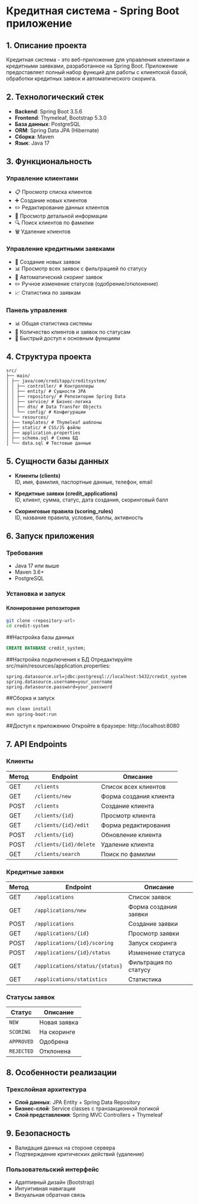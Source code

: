 # Кредитная система - Spring Boot приложение

## 1. Описание проекта

Кредитная система - это веб-приложение для управления клиентами и кредитными заявками, разработанное на Spring Boot. Приложение предоставляет полный набор функций для работы с клиентской базой, обработки кредитных заявок и автоматического скоринга.

## 2. Технологический стек

- **Backend**: Spring Boot 3.5.6
- **Frontend**: Thymeleaf, Bootstrap 5.3.0
- **База данных**: PostgreSQL
- **ORM**: Spring Data JPA (Hibernate)
- **Сборка**: Maven
- **Язык**: Java 17

## 3. Функциональность

### Управление клиентами
- 📋 Просмотр списка клиентов
- ➕ Создание новых клиентов
- ✏️ Редактирование данных клиентов
- 👀 Просмотр детальной информации
- 🔍 Поиск клиентов по фамилии
- 🗑 Удаление клиентов

### Управление кредитными заявками
- 📄 Создание новых заявок
- 📊 Просмотр всех заявок с фильтрацией по статусу
- 🎯 Автоматический скоринг заявок
- ✏️ Ручное изменение статусов (одобрение/отклонение)
- 📈 Статистика по заявкам

### Панель управления
- 📊 Общая статистика системы
- 🔢 Количество клиентов и заявок по статусам
- 🚀 Быстрый доступ к основным функциям

## 4. Структура проекта
```
src/
├── main/
│ ├── java/com/creditapp/creditsystem/
│ │ ├── controller/ # Контроллеры
│ │ ├── entity/ # Сущности JPA
│ │ ├── repository/ # Репозитории Spring Data
│ │ ├── service/ # Бизнес-логика
│ │ ├── dto/ # Data Transfer Objects
│ │ └── config/ # Конфигурации
│ └── resources/
│ ├── templates/ # Thymeleaf шаблоны
│ ├── static/ # CSS/JS файлы
│ ├── application.properties
│ ├── schema.sql # Схема БД
│ └── data.sql # Тестовые данные
```
## 5. Сущности базы данных

- **Клиенты (clients)**  
  ID, имя, фамилия, паспортные данные, телефон, email

- **Кредитные заявки (credit_applications)**  
  ID, клиент, сумма, статус, дата создания, скоринговый балл

- **Скоринговые правила (scoring_rules)**  
  ID, название правила, условие, баллы, активность

## 6. Запуск приложения

### Требования
- Java 17 или выше
- Maven 3.6+
- PostgreSQL

### Установка и запуск

#### Клонирование репозитория
```bash
git clone <repository-url>
cd credit-system
```
##Настройка базы данных
```sql
CREATE DATABASE credit_system;
```
##Настройка подключения к БД
Отредактируйте src/main/resources/application.properties:
```properties
spring.datasource.url=jdbc:postgresql://localhost:5432/credit_system
spring.datasource.username=your_username
spring.datasource.password=your_password
```
##Сборка и запуск
```bash
mvn clean install
mvn spring-boot:run
```
##Доступ к приложению
Откройте в браузере: http://localhost:8080
## 7. API Endpoints

### Клиенты

| Метод | Endpoint | Описание |
|-------|----------|-----------|
| GET | `/clients` | Список всех клиентов |
| GET | `/clients/new` | Форма создания клиента |
| POST | `/clients` | Создание клиента |
| GET | `/clients/{id}` | Просмотр клиента |
| GET | `/clients/{id}/edit` | Форма редактирования |
| POST | `/clients/{id}` | Обновление клиента |
| POST | `/clients/{id}/delete` | Удаление клиента |
| GET | `/clients/search` | Поиск по фамилии |

### Кредитные заявки

| Метод | Endpoint | Описание |
|-------|----------|-----------|
| GET | `/applications` | Список заявок |
| GET | `/applications/new` | Форма создания заявки |
| POST | `/applications` | Создание заявки |
| GET | `/applications/{id}` | Просмотр заявки |
| POST | `/applications/{id}/scoring` | Запуск скоринга |
| POST | `/applications/{id}/status` | Изменение статуса |
| GET | `/applications/status/{status}` | Фильтрация по статусу |
| GET | `/applications/statistics` | Статистика |

### Статусы заявок

| Статус | Описание |
|--------|-----------|
| `NEW` | Новая заявка |
| `SCORING` | На скоринге |
| `APPROVED` | Одобрена |
| `REJECTED` | Отклонена |

## 8. Особенности реализации

### Трехслойная архитектура

- **Слой данных**: JPA Entity + Spring Data Repository
- **Бизнес-слой**: Service classes с транзакционной логикой
- **Слой представления**: Spring MVC Controllers + Thymeleaf

## 9. Безопасность

- Валидация данных на стороне сервера
- Подтверждение критических действий (удаление)

### Пользовательский интерфейс

- Адаптивный дизайн (Bootstrap)
- Интуитивная навигация
- Визуальная обратная связь